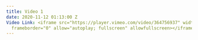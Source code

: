 ```yaml
---
title: Video 1
date: 2020-11-12 01:13:00 Z
Video Link: <iframe src="https://player.vimeo.com/video/364756937" width="640" height="360"
  frameborder="0" allow="autoplay; fullscreen" allowfullscreen></iframe>
---
```


